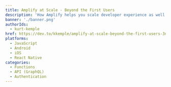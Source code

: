 ```yaml
---
title: Amplify at Scale - Beyond the First Users
description: 'How Amplify helps you scale developer experience as well as infrastructure.'
banner: './banner.png'
authorIds:
  - kurt-kemple
href: https://dev.to/kkemple/amplify-at-scale-beyond-the-first-users-3nkf
platforms:
  - JavaScript
  - Android
  - iOS
  - React Native
categories:
  - Functions
  - API (GraphQL)
  - Authentication
---
```

